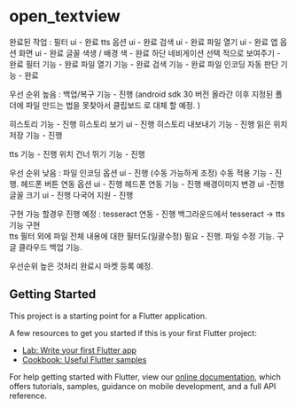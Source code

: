 # open_textview

완료된 작업 : 
필터 ui - 완료
tts 옵션 ui - 완료 
검색 ui - 완료 
파일 열기 ui - 완료 
앱 옵션 화면 ui - 완료 
글꼴 색생 / 배경 색 - 완료 
하단 네비게이션 선택 적으로 보여주기 - 완료 
필터 기능 - 완료
파일 열기 기능 - 완료 
검색 기능 - 완료 
파일 인코딩 자동 판단 기능 - 완료 

우선 순위 높음 : 
백업/복구 기능 - 진행 (android sdk 30 버전 올라간 이후 지정된 폴더에 파일 만드는 법을 못찾아서 클립보드 로 대체 할 예정. )

히스토리 기능 - 진행 
히스토리 보기 ui - 진행 
히스토리 내보내기 기능 - 진행 
읽은 위치 저장 기능 - 진행 

tts 기능 - 진행 
위치 건너 뛰기 기능 - 진행 


우선 순위 낮음 :
파일 인코딩 옵션 ui - 진행 (수동 가능하게 조정)
수동 적용 기능 - 진행.
헤드폰 버튼 연동 옵션 ui  - 진행 
헤드폰 연동 기능 - 진행 
배경이미지 변경 ui -진행 
글꼴 크기  ui - 진행 
다국어 지원 - 진행 

구현 가능 할경우 진행 예정 : 
tesseract 연동 - 진행 
백그라운드에서 tesseract -> tts 기능 구현  
tts 필터 외에 파일 전체 내용에 대한 필터도(일괄수정) 필요 - 진행.
파일 수정 기능. 
구글 클라우드 백업 기능. 



우선순위 높은 것처리 완료시 마켓 등록 예정. 





## Getting Started

This project is a starting point for a Flutter application.

A few resources to get you started if this is your first Flutter project:

- [Lab: Write your first Flutter app](https://flutter.dev/docs/get-started/codelab)
- [Cookbook: Useful Flutter samples](https://flutter.dev/docs/cookbook)

For help getting started with Flutter, view our
[online documentation](https://flutter.dev/docs), which offers tutorials,
samples, guidance on mobile development, and a full API reference.

